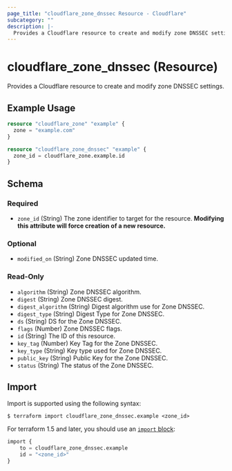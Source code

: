 ```yaml
---
page_title: "cloudflare_zone_dnssec Resource - Cloudflare"
subcategory: ""
description: |-
  Provides a Cloudflare resource to create and modify zone DNSSEC settings.
---
```


# cloudflare_zone_dnssec (Resource)

Provides a Cloudflare resource to create and modify zone DNSSEC settings.

## Example Usage

```terraform
resource "cloudflare_zone" "example" {
  zone = "example.com"
}

resource "cloudflare_zone_dnssec" "example" {
  zone_id = cloudflare_zone.example.id
}
```
<!-- schema generated by tfplugindocs -->
## Schema

### Required

- `zone_id` (String) The zone identifier to target for the resource. **Modifying this attribute will force creation of a new resource.**

### Optional

- `modified_on` (String) Zone DNSSEC updated time.

### Read-Only

- `algorithm` (String) Zone DNSSEC algorithm.
- `digest` (String) Zone DNSSEC digest.
- `digest_algorithm` (String) Digest algorithm use for Zone DNSSEC.
- `digest_type` (String) Digest Type for Zone DNSSEC.
- `ds` (String) DS for the Zone DNSSEC.
- `flags` (Number) Zone DNSSEC flags.
- `id` (String) The ID of this resource.
- `key_tag` (Number) Key Tag for the Zone DNSSEC.
- `key_type` (String) Key type used for Zone DNSSEC.
- `public_key` (String) Public Key for the Zone DNSSEC.
- `status` (String) The status of the Zone DNSSEC.

## Import

Import is supported using the following syntax:

```shell
$ terraform import cloudflare_zone_dnssec.example <zone_id>
```

For terraform 1.5 and later, you should use an [`import` block](https://developer.hashicorp.com/terraform/language/import):
```terraform
import {
    to = cloudflare_zone_dnssec.example
    id = "<zone_id>"
}
```
